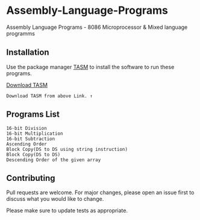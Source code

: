 # Assembly-Language-Programs

Assembly Language Programs - 8086 Microprocessor &amp; Mixed language programms

## Installation

Use the package manager [TASM](https://techapple.net/2013/01/tasm-windows-7-windows-8-full-screen-64bit-version-single-installer/) to install the software to run these programs.

[Download TASM](https://techapple.net/2013/01/tasm-windows-7-windows-8-full-screen-64bit-version-single-installer/)
```
Download TASM from above Link. ↑
```

## Programs List

```assembly
16-bit Division
16-bit Multiplication
16-bit Subtraction
Ascending Order
Block Copy(DS to DS using string instruction)
Block Copy(DS to DS)
Descending Order of the given array
```

## Contributing
Pull requests are welcome. For major changes, please open an issue first to discuss what you would like to change.

Please make sure to update tests as appropriate.


